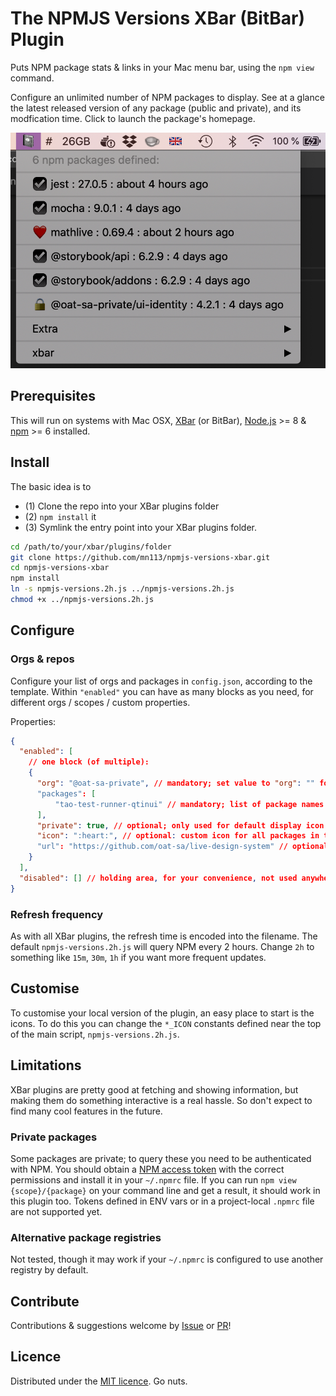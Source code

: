 # The NPMJS Versions XBar (BitBar) Plugin

Puts NPM package stats & links in your Mac menu bar, using the `npm view` command.

Configure an unlimited number of NPM packages to display. See at a glance the latest released version of any package (public and private), and its modfication time. Click to launch the package's homepage.

![NPM versions plugin](screenshot1.png)

## Prerequisites

This will run on systems with Mac OSX, [XBar](https://github.com/matryer/xbar) (or BitBar), [Node.js](https://nodejs.org/) >= 8 & [npm](https://www.npmjs.com/package/npm) >= 6 installed.

## Install

The basic idea is to

* (1) Clone the repo into your XBar plugins folder
* (2) `npm install` it
* (3) Symlink the entry point into your XBar plugins folder.

```sh
cd /path/to/your/xbar/plugins/folder
git clone https://github.com/mn113/npmjs-versions-xbar.git
cd npmjs-versions-xbar
npm install
ln -s npmjs-versions.2h.js ../npmjs-versions.2h.js
chmod +x ../npmjs-versions.2h.js
```

## Configure

### Orgs & repos

Configure your list of orgs and packages in `config.json`, according to the template. Within `"enabled"` you can have as many blocks as you need, for different orgs / scopes / custom properties.

Properties:

```json
{
  "enabled": [
    // one block (of multiple):
    {
      "org": "@oat-sa-private", // mandatory; set value to "org": "" for unscoped packages
      "packages": [
          "tao-test-runner-qtinui" // mandatory; list of package names
      ],
      "private": true, // optional; only used for default display icon
      "icon": ":heart:", // optional: custom icon for all packages in this group
      "url": "https://github.com/oat-sa/live-design-system" // optional; alternative url, in case package doesn't contain a homepage value (monorepos etc.)
    }
  ],
  "disabled": [] // holding area, for your convenience, not used anywhere
}
```

### Refresh frequency

As with all XBar plugins, the refresh time is encoded into the filename. The default `npmjs-versions.2h.js` will query NPM every 2 hours. Change `2h` to something like `15m`, `30m`, `1h` if you want more frequent updates.

## Customise

To customise your local version of the plugin, an easy place to start is the icons. To do this you can change the `*_ICON` constants defined near the top of the main script, `npmjs-versions.2h.js`.

## Limitations

XBar plugins are pretty good at fetching and showing information, but making them do something interactive is a real hassle. So don't expect to find many cool features in the future.

### Private packages

Some packages are private; to query these you need to be authenticated with NPM. You should obtain a [NPM access token](https://docs.npmjs.com/creating-and-viewing-access-tokens) with the correct permissions and install it in your `~/.npmrc` file. If you can run `npm view {scope}/{package}` on your command line and get a result, it should work in this plugin too. Tokens defined in ENV vars or in a project-local `.npmrc` file are not supported yet.

### Alternative package registries

Not tested, though it may work if your `~/.npmrc` is configured to use another registry by default.

## Contribute

Contributions & suggestions welcome by [Issue](issues) or [PR](pulls)!

## Licence

Distributed under the [MIT licence](./LICENSE). Go nuts.
